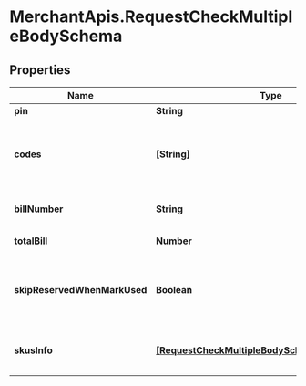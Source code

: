 # MerchantApis.RequestCheckMultipleBodySchema

## Properties

Name | Type | Description | Notes
------------ | ------------- | ------------- | -------------
**pin** | **String** | Store pin | [optional] 
**codes** | **[String]** | Array of 10-16 characters Got It voucher codes | [optional] 
**billNumber** | **String** | Bill number will apply vouchers | [optional] 
**totalBill** | **Number** | Total bill amount | [optional] 
**skipReservedWhenMarkUsed** | **Boolean** | When true the system will execute the flow without reserve | [optional] 
**skusInfo** | [**[RequestCheckMultipleBodySchemaSkusInfoInner]**](RequestCheckMultipleBodySchemaSkusInfoInner.md) | SKU information in bill_number | [optional] 



